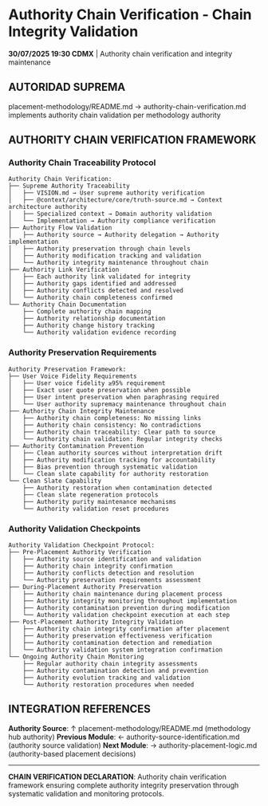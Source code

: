 # Authority Chain Verification - Chain Integrity Validation

**30/07/2025 19:30 CDMX** | Authority chain verification and integrity maintenance

## AUTORIDAD SUPREMA
placement-methodology/README.md → authority-chain-verification.md implements authority chain validation per methodology authority

## AUTHORITY CHAIN VERIFICATION FRAMEWORK

### **Authority Chain Traceability Protocol**
```
Authority Chain Verification:
├── Supreme Authority Traceability
│   ├── VISION.md → User supreme authority verification
│   ├── @context/architecture/core/truth-source.md → Context architecture authority
│   ├── Specialized context → Domain authority validation
│   └── Implementation → Authority compliance verification
├── Authority Flow Validation
│   ├── Authority source → Authority delegation → Authority implementation
│   ├── Authority preservation through chain levels
│   ├── Authority modification tracking and validation
│   └── Authority integrity maintenance throughout chain
├── Authority Link Verification
│   ├── Each authority link validated for integrity
│   ├── Authority gaps identified and addressed
│   ├── Authority conflicts detected and resolved
│   └── Authority chain completeness confirmed
└── Authority Chain Documentation
    ├── Complete authority chain mapping
    ├── Authority relationship documentation
    ├── Authority change history tracking
    └── Authority validation evidence recording
```

### **Authority Preservation Requirements**
```
Authority Preservation Framework:
├── User Voice Fidelity Requirements
│   ├── User voice fidelity ≥95% requirement
│   ├── Exact user quote preservation when possible
│   ├── User intent preservation when paraphrasing required
│   └── User authority supremacy maintenance throughout chain
├── Authority Chain Integrity Maintenance
│   ├── Authority chain completeness: No missing links
│   ├── Authority chain consistency: No contradictions
│   ├── Authority chain traceability: Clear path to source
│   └── Authority chain validation: Regular integrity checks
├── Authority Contamination Prevention
│   ├── Clean authority sources without interpretation drift
│   ├── Authority modification tracking for accountability
│   ├── Bias prevention through systematic validation
│   └── Clean slate capability for authority restoration
└── Clean Slate Capability
    ├── Authority restoration when contamination detected
    ├── Clean slate regeneration protocols
    ├── Authority purity maintenance mechanisms
    └── Authority validation reset procedures
```

### **Authority Validation Checkpoints**
```
Authority Validation Checkpoint Protocol:
├── Pre-Placement Authority Verification
│   ├── Authority source identification and validation
│   ├── Authority chain integrity confirmation
│   ├── Authority conflicts detection and resolution
│   └── Authority preservation requirements assessment
├── During-Placement Authority Preservation
│   ├── Authority chain maintenance during placement process
│   ├── Authority integrity monitoring throughout implementation
│   ├── Authority contamination prevention during modification
│   └── Authority validation checkpoint execution at each step
├── Post-Placement Authority Integrity Validation
│   ├── Authority chain integrity confirmation after placement
│   ├── Authority preservation effectiveness verification
│   ├── Authority contamination detection and remediation
│   └── Authority validation system integration confirmation
└── Ongoing Authority Chain Monitoring
    ├── Regular authority chain integrity assessments
    ├── Authority contamination detection and prevention
    ├── Authority evolution tracking and validation
    └── Authority restoration procedures when needed
```

## INTEGRATION REFERENCES

**Authority Source**: ↑ placement-methodology/README.md (methodology hub authority)
**Previous Module**: ← authority-source-identification.md (authority source validation)
**Next Module**: → authority-placement-logic.md (authority-based placement decisions)

---

**CHAIN VERIFICATION DECLARATION**: Authority chain verification framework ensuring complete authority integrity preservation through systematic validation and monitoring protocols.